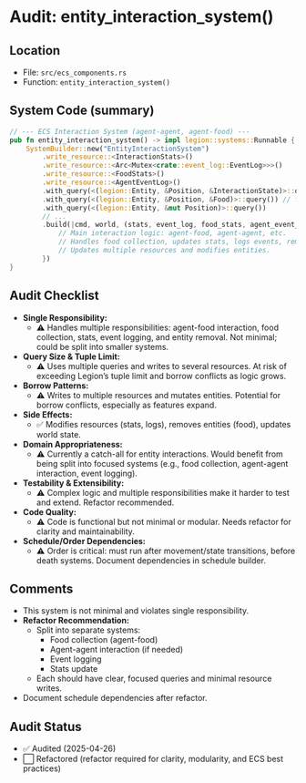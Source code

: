 # Audit: entity_interaction_system()

## Location
- File: `src/ecs_components.rs`
- Function: `entity_interaction_system()`

## System Code (summary)
```rust
// --- ECS Interaction System (agent-agent, agent-food) ---
pub fn entity_interaction_system() -> impl legion::systems::Runnable {
    SystemBuilder::new("EntityInteractionSystem")
        .write_resource::<InteractionStats>()
        .write_resource::<Arc<Mutex<crate::event_log::EventLog>>>()
        .write_resource::<FoodStats>()
        .write_resource::<AgentEventLog>()
        .with_query(<(legion::Entity, &Position, &InteractionState)>::query()) // agents
        .with_query(<(legion::Entity, &Position, &Food)>::query()) // food
        .with_query(<(legion::Entity, &mut Position)>::query())
        // ...
        .build(|cmd, world, (stats, event_log, food_stats, agent_event_log), (agent_query, food_query, pos_query)| {
            // Main interaction logic: agent-food, agent-agent, etc.
            // Handles food collection, updates stats, logs events, removes food, etc.
            // Updates multiple resources and modifies entities.
        })
}
```

## Audit Checklist
- **Single Responsibility:**
  - ⚠️ Handles multiple responsibilities: agent-food interaction, food collection, stats, event logging, and entity removal. Not minimal; could be split into smaller systems.
- **Query Size & Tuple Limit:**
  - ⚠️ Uses multiple queries and writes to several resources. At risk of exceeding Legion’s tuple limit and borrow conflicts as logic grows.
- **Borrow Patterns:**
  - ⚠️ Writes to multiple resources and mutates entities. Potential for borrow conflicts, especially as features expand.
- **Side Effects:**
  - ✅ Modifies resources (stats, logs), removes entities (food), updates world state.
- **Domain Appropriateness:**
  - ⚠️ Currently a catch-all for entity interactions. Would benefit from being split into focused systems (e.g., food collection, agent-agent interaction, event logging).
- **Testability & Extensibility:**
  - ⚠️ Complex logic and multiple responsibilities make it harder to test and extend. Refactor recommended.
- **Code Quality:**
  - ⚠️ Code is functional but not minimal or modular. Needs refactor for clarity and maintainability.
- **Schedule/Order Dependencies:**
  - ⚠️ Order is critical: must run after movement/state transitions, before death systems. Document dependencies in schedule builder.

## Comments
- This system is not minimal and violates single responsibility.
- **Refactor Recommendation:**
  - Split into separate systems:
    - Food collection (agent-food)
    - Agent-agent interaction (if needed)
    - Event logging
    - Stats update
  - Each should have clear, focused queries and minimal resource writes.
- Document schedule dependencies after refactor.

## Audit Status
- ✅ Audited (2025-04-26)
- ⬜ Refactored (refactor required for clarity, modularity, and ECS best practices)
